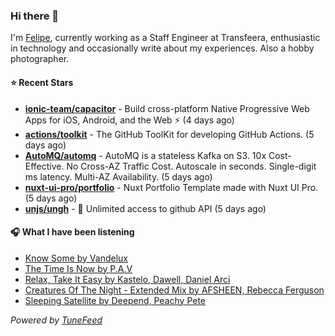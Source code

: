 ### Hi there 👋

I'm [Felipe](https://felipevm.com), currently working as a Staff Engineer at Transfeera, enthusiastic in technology and occasionally write about my experiences. Also a hobby photographer.

#### ⭐ Recent Stars
- **[ionic-team/capacitor](https://github.com/ionic-team/capacitor)** - Build cross-platform Native Progressive Web Apps for iOS, Android, and the Web ⚡️ (4 days ago)
- **[actions/toolkit](https://github.com/actions/toolkit)** - The GitHub ToolKit for developing GitHub Actions. (5 days ago)
- **[AutoMQ/automq](https://github.com/AutoMQ/automq)** - AutoMQ is a stateless Kafka on S3. 10x Cost-Effective. No Cross-AZ Traffic Cost. Autoscale in seconds. Single-digit ms latency. Multi-AZ Availability. (5 days ago)
- **[nuxt-ui-pro/portfolio](https://github.com/nuxt-ui-pro/portfolio)** - Nuxt Portfolio Template made with Nuxt UI Pro. (5 days ago)
- **[unjs/ungh](https://github.com/unjs/ungh)** - 🐙 Unlimited access to github API (5 days ago)

#### 🎧 What I have been listening
- [Know Some by Vandelux](https://open.spotify.com/track/2qRWNDee5Hfi6DFjfiu58c)
- [The Time Is Now by P.A.V](https://open.spotify.com/track/7CImbCFyj3mMlwXxXxd8wB)
- [Relax, Take It Easy by Kastelo, Dawell, Daniel Arci](https://open.spotify.com/track/0NmUFwmHa7N1CJJaFOXWzC)
- [Creatures Of The Night - Extended Mix by AFSHEEN, Rebecca Ferguson](https://open.spotify.com/track/5d1lR4jTVy8VuA9Egaqr5W)
- [Sleeping Satellite by Deepend, Peachy Pete](https://open.spotify.com/track/6CWPaj0n9mCcYtuSY8mHcT)

_Powered by [TuneFeed](https://tunefeed.app?ref=github.com)_
